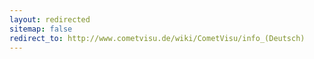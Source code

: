 ```yaml
---
layout: redirected
sitemap: false
redirect_to: http://www.cometvisu.de/wiki/CometVisu/info_(Deutsch)
---
```


